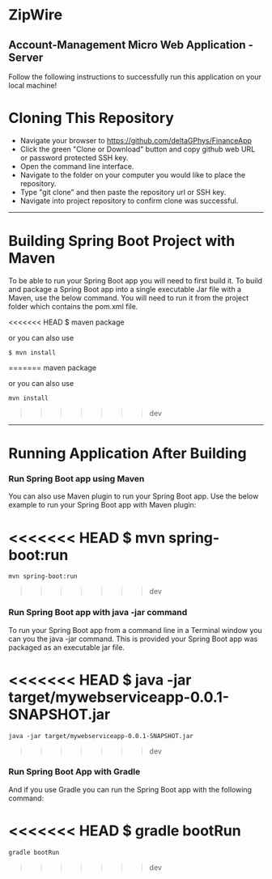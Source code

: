 # ZipWire
## Account-Management Micro Web Application - Server

Follow the following instructions to successfully run this application on your local machine!

# Cloning This Repository

- Navigate your browser to https://github.com/deltaGPhys/FinanceApp
- Click the green "Clone or Download" button and copy github web URL or password protected SSH key.
- Open the command line interface.
- Navigate to the folder on your computer you would like to place the repository.
- Type "git clone" and then paste the repository url or SSH key. 
- Navigate into project repository to confirm clone was successful.

__________________________________________

# Building Spring Boot Project with Maven

To be able to run your Spring Boot app you will need to first build it. To build and package a Spring Boot app into a single executable Jar file with a Maven, use the below command. You will need to run it from the project folder which contains the pom.xml file.

<<<<<<< HEAD
    $ maven package

or you can also use

    $ mvn install
=======
    maven package

or you can also use

    mvn install
>>>>>>> dev

__________________________________________


# Running Application After Building


### Run Spring Boot app using Maven

You can also use Maven plugin to run your Spring Boot app. Use the below example to run your Spring Boot app with Maven plugin:

<<<<<<< HEAD
    $ mvn spring-boot:run
=======
    mvn spring-boot:run
>>>>>>> dev


### Run Spring Boot app with java -jar command

To run your Spring Boot app from a command line in a Terminal window you can you the java -jar command. This is provided your Spring Boot app was packaged as an executable jar file.

<<<<<<< HEAD
    $ java -jar target/mywebserviceapp-0.0.1-SNAPSHOT.jar
=======
    java -jar target/mywebserviceapp-0.0.1-SNAPSHOT.jar
>>>>>>> dev


### Run Spring Boot App with Gradle

And if you use Gradle you can run the Spring Boot app with the following command:

<<<<<<< HEAD
    $ gradle bootRun
=======
    gradle bootRun
>>>>>>> dev


